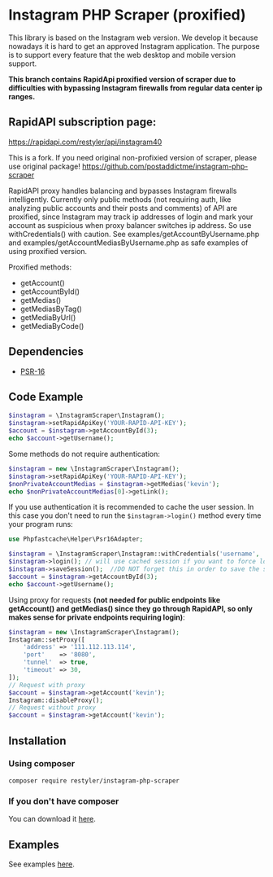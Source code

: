 # Instagram PHP Scraper (proxified)
This library is based on the Instagram web version. We develop it because nowadays it is hard to get an approved Instagram application. The purpose is to support every feature that the web desktop and mobile version support. 

**This branch contains RapidApi proxified version of scraper due to difficulties with bypassing Instagram firewalls from regular data center ip ranges.** 

## RapidAPI subscription page: 
https://rapidapi.com/restyler/api/instagram40

This is a fork. If you need original non-profixied version of scraper, please use original package! https://github.com/postaddictme/instagram-php-scraper 


RapidAPI proxy handles balancing and bypasses Instagram firewalls intelligently.
Currently only public methods (not requiring auth, like analyzing public accounts and their posts and comments) of API are proxified, since Instagram may track ip addresses of login and mark your account as suspicious when proxy balancer switches ip address. So use withCredentials() with caution. 
See examples/getAccountByUsername.php and examples/getAccountMediasByUsername.php as safe examples of using proxified version.

Proxified methods:
- getAccount()
- getAccountById()
- getMedias()
- getMediasByTag()
- getMediaByUrl()
- getMediaByCode()



## Dependencies

- [PSR-16](http://www.php-fig.org/psr/psr-16/)


## Code Example
```php
$instagram = \InstagramScraper\Instagram();
$instagram->setRapidApiKey('YOUR-RAPID-API-KEY');
$account = $instagram->getAccountById(3);
echo $account->getUsername();
```

Some methods do not require authentication: 
```php
$instagram = new \InstagramScraper\Instagram();
$instagram->setRapidApiKey('YOUR-RAPID-API-KEY');
$nonPrivateAccountMedias = $instagram->getMedias('kevin');
echo $nonPrivateAccountMedias[0]->getLink();
```

If you use authentication it is recommended to cache the user session. In this case you don't need to run the `$instagram->login()` method every time your program runs:

```php
use Phpfastcache\Helper\Psr16Adapter;

$instagram = \InstagramScraper\Instagram::withCredentials('username', 'password', new Psr16Adapter('Files'));
$instagram->login(); // will use cached session if you want to force login $instagram->login(true)
$instagram->saveSession();  //DO NOT forget this in order to save the session, otherwise have no sense
$account = $instagram->getAccountById(3);
echo $account->getUsername();
```

Using proxy for requests **(not needed for public endpoints like getAccount() and getMedias() since they go through RapidAPI, so only makes sense for private endpoints requiring login)**:

```php
$instagram = new \InstagramScraper\Instagram();
Instagram::setProxy([
    'address' => '111.112.113.114',
    'port'    => '8080',
    'tunnel'  => true,
    'timeout' => 30,
]);
// Request with proxy
$account = $instagram->getAccount('kevin');
Instagram::disableProxy();
// Request without proxy
$account = $instagram->getAccount('kevin');
```

## Installation

### Using composer

```
composer require restyler/instagram-php-scraper
```



### If you don't have composer
You can download it [here](https://getcomposer.org/download/).

## Examples
See examples [here](https://github.com/restyler/instagram-php-scraper/tree/proxified/examples).
